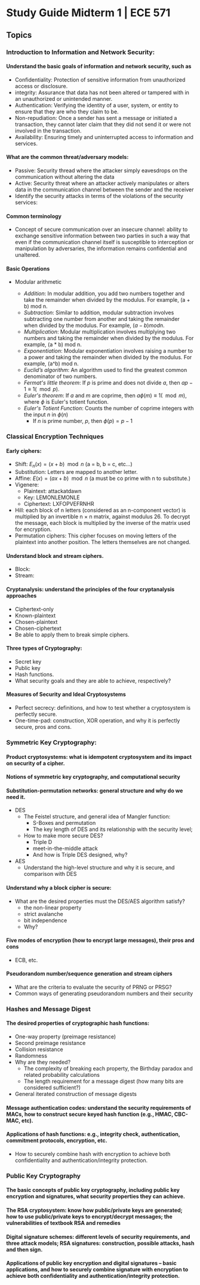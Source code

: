 # Study Guide Midterm 1 | ECE 571

## Topics

### Introduction to Information and Network Security:

#### Understand the basic goals of information and network security, such as

- Confidentiality: Protection of sensitive information from unauthorized access
  or disclosure.
- integrity: Assurance that data has not been altered or tampered with in an
  unauthorized or unintended manner.
- Authentication: Verifying the identity of a user, system, or entity to ensure
  that they are who they claim to be.
- Non-repudiation: Once a sender has sent a message or initiated a transaction,
  they cannot later claim that they did not send it or were not involved in the
  transaction.
- Availability: Ensuring timely and uninterrupted access to information and
  services.

#### What are the common threat/adversary models:

- Passive: Security thread where the attacker simply eavesdrops on the
  communication without altering the data
- Active: Security threat where an attacker actively manipulates or alters data
  in the communication channel between the sender and the receiver
- Identify the security attacks in terms of the violations of the security
  services:

#### Common terminology

- Concept of secure communication over an insecure channel: ability to exchange
  sensitive information between two parties in such a way that even if the
  communication channel itself is susceptible to interception or manipulation by
  adversaries, the information remains confidential and unaltered.

#### Basic Operations

- Modular arithmetic

  - _Addition_: In modular addition, you add two numbers together and take the
    remainder when divided by the modulus. For example, (a + b) mod n.
  - _Subtraction_: Similar to addition, modular subtraction involves subtracting
    one number from another and taking the remainder when divided by the
    modulus. For example, $(a - b) mod n$.
  - _Multiplication_: Modular multiplication involves multiplying two numbers
    and taking the remainder when divided by the modulus. For example, (a \* b)
    mod n.
  - _Exponentiation_: Modular exponentiation involves raising a number to a
    power and taking the remainder when divided by the modulus. For example,
    (a^b) mod n.
  - _Euclid’s algorithm_: An algorithm used to find the greatest common
    denominator of two numbers.
  - _Fermat's little theorem_: If $p$ is prime and does not divide $a$, then $a
    p - 1 \equiv 1 (\mod p)$.
  - _Euler's theorem_: If $a$ and $m$ are coprime, then $a\phi (m) \equiv 1
    (\mod m)$, where $\phi$ is Euler's totient function.
  - _Euler's Totient Function_: Counts the number of coprime integers with the
    input $n$ in $\phi(n)$
    - If $n$ is prime number, $p$, then $\phi(p) = p - 1$

### Classical Encryption Techniques

#### Early ciphers:

- Shift: $E_n(x) = (x+b) \mod n$ (a = b, b = c, etc...)
- Substitution: Letters are mapped to another letter.
- Affine: $E(x) = (ax+b) \mod n$ (a must be co prime with n to substitute.)
- Vigenere:
  - Plaintext: attackatdawn
  - Key: LEMONLEMONLE
  - Ciphertext: LXFOPVEFRNHR
- Hill: each block of n letters (considered as an n-component vector) is
  multiplied by an invertible n × n matrix, against modulus 26. To decrypt the
  message, each block is multiplied by the inverse of the matrix used for
  encryption.
- Permutation ciphers: This cipher focuses on moving letters of the plaintext
  into another position. The letters themselves are not changed.

#### Understand block and stream ciphers.

- Block:
- Stream:

#### Cryptanalysis: understand the principles of the four cryptanalysis approaches

- Ciphertext-only
- Known-plaintext
- Chosen-plaintext
- Chosen-ciphertext
- Be able to apply them to break simple ciphers.

#### Three types of Cryptography:

- Secret key
- Public key
- Hash functions.
- What security goals and they are able to achieve, respectively?

#### Measures of Security and Ideal Cryptosystems

- Perfect secrecy: definitions, and how to test whether a cryptosystem is
  perfectly secure.
- One-time-pad: construction, XOR operation, and why it is perfectly secure,
  pros and cons.

### Symmetric Key Cryptography:

#### Product cryptosystems: what is idempotent cryptosystem and its impact on security of a cipher.

#### Notions of symmetric key cryptography, and computational security

#### Substitution-permutation networks: general structure and why do we need it.

- DES
  - The Feistel structure, and general idea of Mangler function:
    - S-Boxes and permutation
    - The key length of DES and its relationship with the security level;
  - How to make more secure DES?
    - Triple D
    - meet-in-the-middle attack
    - And how is Triple DES designed, why?
- AES
  - Understand the high-level structure and why it is secure, and comparison
    with DES

#### Understand why a block cipher is secure:

- What are the desired properties must the DES/AES algorithm satisfy?
  - the non-linear property
  - strict avalanche
  - bit independence
  - Why?

#### Five modes of encryption (how to encrypt large messages), their pros and cons

- ECB, etc.

#### Pseudorandom number/sequence generation and stream ciphers

- What are the criteria to evaluate the security of PRNG or PRSG?
- Common ways of generating pseudorandom numbers and their security

### Hashes and Message Digest

#### The desired properties of cryptographic hash functions:

- One-way property (preimage resistance)
- Second preimage resistance
- Collision resistance
- Randomness
- Why are they needed?
  - The complexity of breaking each property, the Birthday paradox and related
    probability calculations
  - The length requirement for a message digest (how many bits are considered
    sufficient?)
- General iterated construction of message digests

#### Message authentication codes: understand the security requirements of MACs, how to construct secure keyed hash function (e.g., HMAC, CBC-MAC, etc).

#### Applications of hash functions: e.g., integrity check, authentication, commitment protocols, encryption, etc.

- How to securely combine hash with encryption to achieve both confidentiality
  and authentication/integrity protection.

### Public Key Cryptography

#### The basic concepts of public key cryptography, including public key encryption and signatures, what security properties they can achieve.

#### The RSA cryptosystem: know how public/private keys are generated; how to use public/private keys to encrypt/decrypt messages; the vulnerabilities of textbook RSA and remedies

#### Digital signature schemes: different levels of security requirements, and three attack models; RSA signatures: construction, possible attacks, hash and then sign.

#### Applications of public key encryption and digital signatures – basic applications, and how to securely combine signature with encryption to achieve both confidentiality and authentication/integrity protection.

